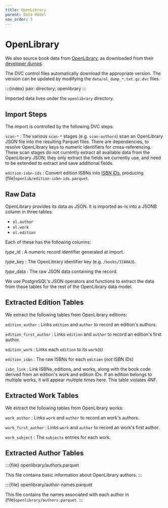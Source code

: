 ```yaml
---
title: OpenLibrary
parent: Data Model
nav_order: 3
---
```


# OpenLibrary

We also source book data from [OpenLibrary](https://openlibrary.org), as downloaded from
their [developer dumps](https://openlibrary.org/developers/dumps).

The DVC control files automatically download the appropriate version.  The version can be
updated by modifying the `data/ol_dump_*.txt.gz.dvc` files.

:::{index} pair: directory; openlibrary
:::

Imported data lives under the `openlibrary` directory.

## Import Steps

The import is controlled by the following DVC steps:

`scan-*`
:   The various `scan-*` stages (e.g. `scan-authors`) scan an OpenLibrary JSON file into the
    resulting Parquet files.  There are dependencies, to resolve OpenLibrary keys to numeric
    identifiers for cross-referencing.  These scan stages do not currently extract all available
    data from the OpenLibrary JSON; they only extract the fields we currently use, and need to
    be extended to extract and save additional fields.

`edition-isbn-ids`
:   Convert edition ISBNs into [ISBN IDs](isbn-id), producing {file}`openlib/edition-isbn-ids.parquet`.

## Raw Data

OpenLibrary provides its data as JSON.  It is imported as-is into a JSONB column in three tables:

- `ol.author`
- `ol.work`
- `ol.edition`

Each of these has the following columns:

*type*_id
:    A numeric record identifier generated at import.

*type*_key
:    The OpenLibrary identifier key (e.g. `/books/3180A3`).

*type*_data
:    The raw JSON data containing the record.

We use PostgreSQL's JSON operators and functions to extract the data from these tables for the
rest of the OpenLibrary data model.

## Extracted Edition Tables

We extract the following tables from OpenLibrary editions:

`edition_author`
:   Links `edition` and `author` to record an edition's authors.

`edition_first_author`
:   Links `edition` and `author` to record an edition's first author.

`edition_work`
:   Links each `edition` to its `work`(s)

`edition_isbn`
:   The raw ISBNs for each `edition` (*not* ISBN IDs)

`isbn_link`
:   Link ISBNs, editions, and works, along with the book code derived from an edition's
    work and edition IDs.  If an edition belongs to multiple works, it will appear multiple
    times here.  This table violates 4NF.

## Extracted Work Tables

We extract the following tables from OpenLibrary works:

`work_author`
:   Links `work` and `author` to record an work's authors.

`work_first_author`
:   Links `work` and `author` to record an work's first author.

`work_subject`
:   The `subjects` entries for each work.

## Extracted Author Tables

:::{file} openlibrary/authors.parquet

This file contains basic information about OpenLibrary authors.
:::

:::{file} openlibrary/author-names.parquet

This file contains the names associated with each author in {file}`openlibrary/authors.parquet`.
:::
